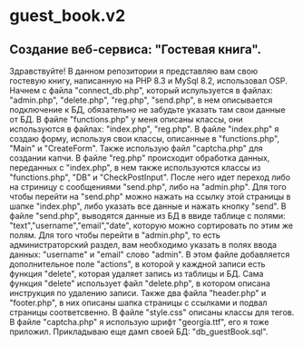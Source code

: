 # guest_book.v2
## Создание веб-сервиса: "Гостевая книга".
Здравствуйте! В данном репозитории я представляю вам свою гостевую книгу, написанную на PHP 8.3 и MySql 8.2, использовал OSP.
Начнем с файла "connect_db.php", который испульзуется в файлах: "admin.php", "delete.php", "reg.php", "send.php", в нем описывается подключение к БД, обязательно не забудьте указать там свои данные от БД.
В файле "functions.php" у меня описаны классы, они используются в файлах: "index.php", "reg.php".
В файле "index.php" я создаю форму, используя свои классы, описанные в "functions.php", "Main" и "CreateForm". Также использую файл "captcha.php" для создании капчи.
В файле "reg.php" происходит обработка данных, переданных с "index.php", в нем также используются классы из "functions.php", "DB" и "CheckPostInput". После него идет переход либо на стриницу с сообщениями "send.php", либо на "admin.php".
Для того чтобы перейти на "send.php" можно нажать на ссылку этой страницы в шапке "index.php", либо указать все данные и нажать кнопку "send".
В файле "send.php", выводятся данные из БД в ввиде таблице с полями: "text","username","email","date", которую можно сортировать по этим же полям.
Для того чтобы перейти в "admin.php", то есть администраторский раздел, вам необходимо указать в полях ввода данных: "username" и "email" слово "admin".
В этом файле добавляется дополнительное поле "actions", в которой у каждной записи есть функция "delete", которая удаляет запись из таблицы и БД.
Сама функция "delete" использует файл "delete.php", в котором описана инструкция по удалению записи.
Также два файла "header.php" и "footer.php", в них описаны шапка страницы с ссылками и подвал страницы соответсвенно.
В файле "style.css" описаны классы для тегов.
В файле "captcha.php" я использую шрифт "georgia.ttf", его я тоже приложил.
Прикладываю еще дамп своей БД: "db_guestBook.sql".
 
